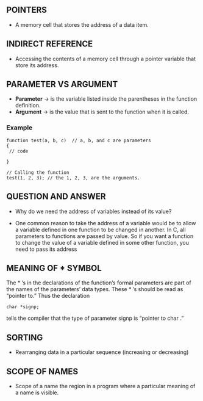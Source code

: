 ## POINTERS
- A memory cell that stores the address of a data item.


## INDIRECT REFERENCE
- Accessing the contents of a memory cell through a pointer variable that store its 
address.


## PARAMETER VS ARGUMENT
-  **Parameter** &rarr; is the variable listed inside the parentheses in the function definition. 
- **Argument** &rarr; is the value that is sent to the function when it is called.

### Example
```
function test(a, b, c)  // a, b, and c are parameters
{
 // code

}

// Calling the function
test(1, 2, 3); // the 1, 2, 3, are the arguments.
```

## QUESTION AND ANSWER
- Why do we need the address of variables instead of its value?

- One common reason to take the address of a variable would be to allow a variable defined in one function to be changed in another. In C, all parameters to functions are passed by value. So if you want a function to change the value of a variable defined in some other function, you need to pass its address


## MEANING OF * SYMBOL
The * ’s in the declarations of the function’s formal 
parameters are part of the names of the parameters’ data types. These * ’s should be 
read as “pointer to.” Thus the declaration 
```
char *signp; 
```
tells the compiler that the type of parameter signp is “pointer to char .”


## SORTING
- Rearranging 
data in a particular 
sequence (increasing
or decreasing)

## SCOPE OF NAMES
- Scope of a name the region in a program where a particular meaning of a name is visible.